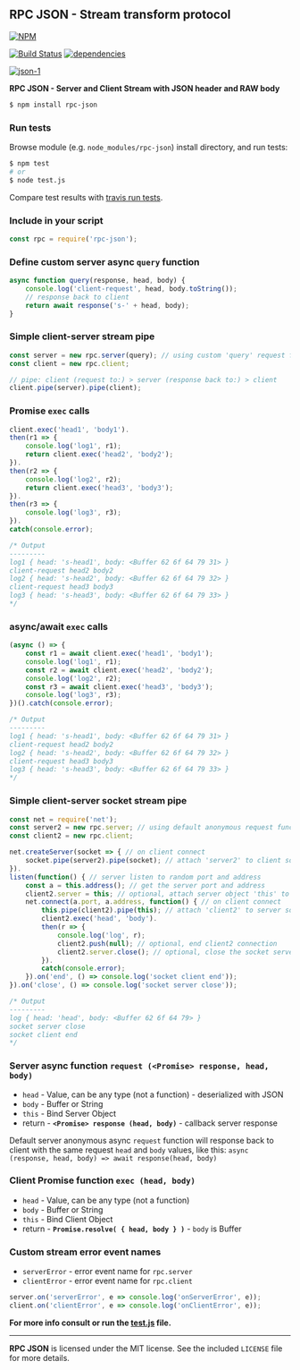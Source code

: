 ## RPC JSON - Stream transform protocol
[![NPM](https://nodei.co/npm/rpc-json.png?downloads=true&downloadRank=true&stars=true)](https://nodei.co/npm/rpc-json/)

[![Build Status](https://travis-ci.org/RealTimeCom/rpc-json.svg?branch=master)](http://travis-ci.org/RealTimeCom/rpc-json)
[![dependencies](https://david-dm.org/RealTimeCom/rpc-json.svg)](https://david-dm.org/RealTimeCom/rpc-json)

[![json-1](https://cloud.githubusercontent.com/assets/22455434/22550324/2ccec420-e958-11e6-88c2-51fbe948c362.png)](https://github.com/RealTimeCom/rpc-json)

**RPC JSON - Server and Client Stream with JSON header and RAW body**
```sh
$ npm install rpc-json
```
### Run tests
Browse module (e.g. `node_modules/rpc-json`) install directory, and run tests:
```sh
$ npm test
# or
$ node test.js
```
Compare test results with <a href="https://travis-ci.org/RealTimeCom/rpc-json">travis run tests</a>.

### Include in your script
```js
const rpc = require('rpc-json');
```
### Define custom server async `query` function
```js
async function query(response, head, body) {
    console.log('client-request', head, body.toString());
    // response back to client
    return await response('s-' + head, body);
}
```
### Simple client-server stream pipe
```js
const server = new rpc.server(query); // using custom 'query' request function
const client = new rpc.client;

// pipe: client (request to:) > server (response back to:) > client
client.pipe(server).pipe(client);
```
### Promise `exec` calls
```js
client.exec('head1', 'body1').
then(r1 => {
    console.log('log1', r1);
    return client.exec('head2', 'body2');
}).
then(r2 => {
    console.log('log2', r2);
    return client.exec('head3', 'body3');
}).
then(r3 => {
    console.log('log3', r3);
}).
catch(console.error);

/* Output
---------
log1 { head: 's-head1', body: <Buffer 62 6f 64 79 31> }
client-request head2 body2
log2 { head: 's-head2', body: <Buffer 62 6f 64 79 32> }
client-request head3 body3
log3 { head: 's-head3', body: <Buffer 62 6f 64 79 33> }
*/
```
### async/await `exec` calls
```js
(async () => {
    const r1 = await client.exec('head1', 'body1');
    console.log('log1', r1);
    const r2 = await client.exec('head2', 'body2');
    console.log('log2', r2);
    const r3 = await client.exec('head3', 'body3');
    console.log('log3', r3);
})().catch(console.error);

/* Output
---------
log1 { head: 's-head1', body: <Buffer 62 6f 64 79 31> }
client-request head2 body2
log2 { head: 's-head2', body: <Buffer 62 6f 64 79 32> }
client-request head3 body3
log3 { head: 's-head3', body: <Buffer 62 6f 64 79 33> }
*/
```
### Simple client-server socket stream pipe
```js
const net = require('net');
const server2 = new rpc.server; // using default anonymous request function
const client2 = new rpc.client;

net.createServer(socket => { // on client connect
    socket.pipe(server2).pipe(socket); // attach 'server2' to client socket connection 'socket'
}).
listen(function() { // server listen to random port and address
    const a = this.address(); // get the server port and address
    client2.server = this; // optional, attach server object 'this' to 'client2'
    net.connect(a.port, a.address, function() { // on client connect
        this.pipe(client2).pipe(this); // attach 'client2' to server socket connection 'this'
        client2.exec('head', 'body').
        then(r => {
            console.log('log', r);
            client2.push(null); // optional, end client2 connection
            client2.server.close(); // optional, close the socket server
        }).
        catch(console.error);
    }).on('end', () => console.log('socket client end'));
}).on('close', () => console.log('socket server close'));

/* Output
---------
log { head: 'head', body: <Buffer 62 6f 64 79> }
socket server close
socket client end
*/
```
### Server async function `request (<Promise> response, head, body)`
* `head` - Value, can be any type (not a function) - deserialized with JSON
* `body` - Buffer or String
* `this` - Bind Server Object
* return - <b><code>&lt;Promise&gt; response (head, body)</code></b> - callback server response

Default server anonymous async `request` function will response back to client with the same request `head` and `body` values, like this: `async (response, head, body) => await response(head, body)`

### Client Promise function `exec (head, body)`
* `head` - Value, can be any type (not a function)
* `body` - Buffer or String
* `this` - Bind Client Object
* return - <b><code>Promise.resolve( { head, body } )</code></b> - `body` is Buffer

### Custom stream error event names
* `serverError` - error event name for `rpc.server`
* `clientError` - error event name for `rpc.client`

```js
server.on('serverError', e => console.log('onServerError', e));
client.on('clientError', e => console.log('onClientError', e));
```

**For more info consult or run the <a href="https://github.com/RealTimeCom/rpc-json/blob/master/test.js"><b>test.js</b></a> file.**

--------------------------------------------------------
**RPC JSON** is licensed under the MIT license. See the included `LICENSE` file for more details.
